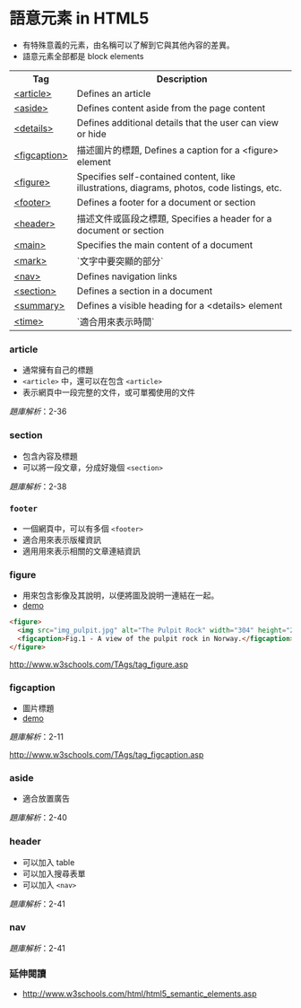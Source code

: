 # 語意元素 in HTML5

* 有特殊意義的元素，由名稱可以了解到它與其他內容的差異。
* 語意元素全部都是 block elements

<table>
<tbody><tr>
<th style="width:20%">Tag</th>
<th>Description</th>
</tr>
<tr>
<td><a href="http://www.w3schools.com/tags/tag_article.asp">&lt;article&gt;</a></td>
<td>Defines an article</td>
</tr>
<tr>
<td><a href="http://www.w3schools.com/tags/tag_aside.asp">&lt;aside&gt;</a></td>
<td>Defines content aside from the page content</td>
</tr>
<tr>
<td><a href="http://www.w3schools.com/tags/tag_details.asp">&lt;details&gt;</a></td>
<td>Defines additional details that the user can view or hide</td>
</tr>
<tr>
<td><a href="http://www.w3schools.com/tags/tag_figcaption.asp">&lt;figcaption&gt;</a></td>
<td>描述圖片的標題, Defines a caption for a &lt;figure&gt; element</td>
</tr>
<tr>
<td><a href="http://www.w3schools.com/tags/tag_figure.asp">&lt;figure&gt;</a></td>
<td>Specifies self-contained content, like illustrations, diagrams, photos, code
listings, etc.</td>
</tr>
<tr>
<td><a href="http://www.w3schools.com/tags/tag_footer.asp">&lt;footer&gt;</a></td>
<td>Defines a footer for a document or section</td>
</tr>
<tr>
<td><a href=http://www.w3schools.com"/tags/tag_header.asp">&lt;header&gt;</a></td>
<td>描述文件或區段之標題, Specifies a header for a document or section</td>
</tr>
<tr>
<td><a href="http://www.w3schools.com/tags/tag_main.asp">&lt;main&gt;</a></td>
<td>Specifies the main content of a document</td>
</tr>
<tr>
<td><a href="http://www.w3schools.com/tags/tag_mark.asp">&lt;mark&gt;</a></td>
<td>`文字中要突顯的部分`</td>
</tr>
<tr>
<td><a href="http://www.w3schools.com/tags/tag_nav.asp">&lt;nav&gt;</a></td>
<td>Defines navigation links</td>
</tr>
<tr>
<td><a href="http://www.w3schools.com/tags/tag_section.asp">&lt;section&gt;</a></td>
<td>Defines a section in a document</td>
</tr>
<tr>
<td><a href="http://www.w3schools.com/tags/tag_summary.asp">&lt;summary&gt;</a></td>
<td>Defines a visible heading for a &lt;details&gt; element</td>
</tr>
<tr>
<td><a href="http://www.w3schools.com/tags/tag_time.asp">&lt;time&gt;</a></td>
<td>`適合用來表示時間`</td>
</tr>
</tbody></table>

### article

* 通常擁有自己的標題
* `<article>` 中，還可以在包含 `<article>`
* 表示網頁中一段完整的文件，或可單獨使用的文件

*題庫解析*：2-36

### section

* 包含內容及標題
* 可以將一段文章，分成好幾個 `<section>`

*題庫解析*：2-38

### `footer`

* 一個網頁中，可以有多個 `<footer>`
* 適合用來表示版權資訊
* 適用用來表示相關的文章連結資訊

### figure

* 用來包含影像及其說明，以便將圖及說明一連結在一起。
* [demo](http://www.w3schools.com/TAgs/tryit.asp?filename=tryhtml5_figcaption)

```html
<figure>
  <img src="img_pulpit.jpg" alt="The Pulpit Rock" width="304" height="228">
  <figcaption>Fig.1 - A view of the pulpit rock in Norway.</figcaption>
</figure>
```

http://www.w3schools.com/TAgs/tag_figure.asp

### figcaption

* 圖片標題
* [demo](http://www.w3schools.com/tags/tryit.asp?filename=tryhtml5_figcaption)

*題庫解析*：2-11

http://www.w3schools.com/TAgs/tag_figcaption.asp

### aside

* 適合放置廣告

*題庫解析*：2-40

### header

* 可以加入 table
* 可以加入搜尋表單
* 可以加入 `<nav>`

*題庫解析*：2-41

### nav

*題庫解析*：2-41

### 延伸閱讀
* http://www.w3schools.com/html/html5_semantic_elements.asp
